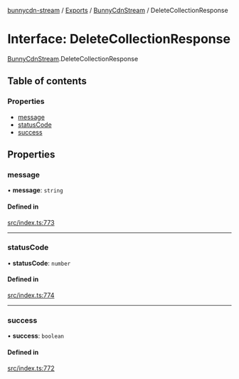 [bunnycdn-stream](../README.md) / [Exports](../modules.md) / [BunnyCdnStream](../modules/BunnyCdnStream.md) / DeleteCollectionResponse

# Interface: DeleteCollectionResponse

[BunnyCdnStream](../modules/BunnyCdnStream.md).DeleteCollectionResponse

## Table of contents

### Properties

- [message](BunnyCdnStream.DeleteCollectionResponse.md#message)
- [statusCode](BunnyCdnStream.DeleteCollectionResponse.md#statuscode)
- [success](BunnyCdnStream.DeleteCollectionResponse.md#success)

## Properties

### message

• **message**: `string`

#### Defined in

[src/index.ts:773](https://github.com/dan-online/bunnycdn-stream/blob/72d3ec1/src/index.ts#L773)

___

### statusCode

• **statusCode**: `number`

#### Defined in

[src/index.ts:774](https://github.com/dan-online/bunnycdn-stream/blob/72d3ec1/src/index.ts#L774)

___

### success

• **success**: `boolean`

#### Defined in

[src/index.ts:772](https://github.com/dan-online/bunnycdn-stream/blob/72d3ec1/src/index.ts#L772)
